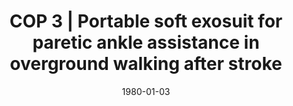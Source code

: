 ---
title: "COP 3 | Portable soft exosuit for paretic ankle assistance in overground walking after stroke"
collection: publications
permalink: /publication/CO-3
date: 1980-01-03
venue: 'Engineering'
citation: 'Bae J., Siviy C, Rouleau M., Menard N., O’Donnell K., Galiana .I, Athanassiu M., Ryan D., Sloot L.,  <b>Kudzia P.</b>,, Ellis TD., Awad LN., Walsh CJ. (Platform) Portable soft exosuit for paretic ankle assistance in overground walking after stroke. <i>Dynamic Walking.Pensacola</i>, Florida, USA. <b>2017</b>'
---